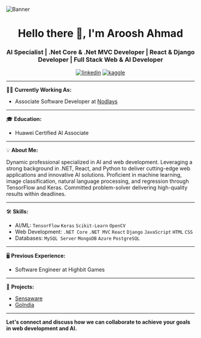 ![Banner](main.png)

<h1 align="center">Hello there 👋, I'm Aroosh Ahmad</h1>
<h3 align="center">AI Specialist | .Net Core & .Net MVC Developer | React & Django Developer | Full Stack Web & AI Developer</h3>

<p align="center">
<a href="https://www.linkedin.com/in/aroosh-ahmad" target="blank"><img src="https://img.shields.io/badge/-LinkedIn-blue?style=flat&logo=Linkedin&logoColor=white" alt="linkedin"/></a>
<a href="https://www.kaggle.com/arshahmad22" target="blank"><img src="https://img.shields.io/badge/-Kaggle-20BEFF?style=flat&logo=Kaggle&logoColor=white" alt="kaggle"/></a>
</p>

---

👨‍💼 **Currently Working As:**
 
- Associate Software Developer at [Nodlays](https://www.nodlays.com)
 
---

🎓 **Education:**

- Huawei Certified AI Associate

---

💡 **About Me:**

Dynamic professional specialized in AI and web development. Leveraging a strong background in .NET, React, and Python to deliver cutting-edge web applications and innovative AI solutions. Proficient in machine learning, image classification, natural language processing, and regression through TensorFlow and Keras. Committed problem-solver delivering high-quality results within deadlines.

---

🛠 **Skills:**

- AI/ML: `TensorFlow` `Keras` `Scikit-Learn` `OpenCV`
- Web Development: `.NET Core` `.NET MVC` `React` `Django` `JavaScript` `HTML` `CSS`
- Databases: `MySQL Server` `MongoDB` `Azure` `PostgreSQL`

---

🖥 **Previous Experience:**

- Software Engineer at Highbit Games

---

📂 **Projects:**

- [Sensaware](http://www.sensaware.io/)
- [GoIndia](https://goindia.care/)

---

**Let's connect and discuss how we can collaborate to achieve your goals in web development and AI.**
